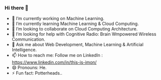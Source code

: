 ### Hi there 👋

<!--
**this-is-imon/this-is-imon** is a ✨ _special_ ✨ repository because its `README.md` (this file) appears on your GitHub profile.

Here are some ideas to get you started:
-->
- 🔭 I’m currently working on Machine Learning.
- 🌱 I’m currently learning Machine Learning & Cloud Computing.
- 👯 I’m looking to collaborate on Cloud Computing Architecture. 
- 🤔 I’m looking for help with Cognitive Radio: Brain Wmpowered Wireless Communication.
- 💬 Ask me about Web Development, Machine Learning & Artificial Intelligence.
- 📫 How to reach me: Follow me on LinkedIn : https://www.linkedin.com/in/this-is-imon/
- 😄 Pronouns: He.
- ⚡ Fun fact: Potterheads..
